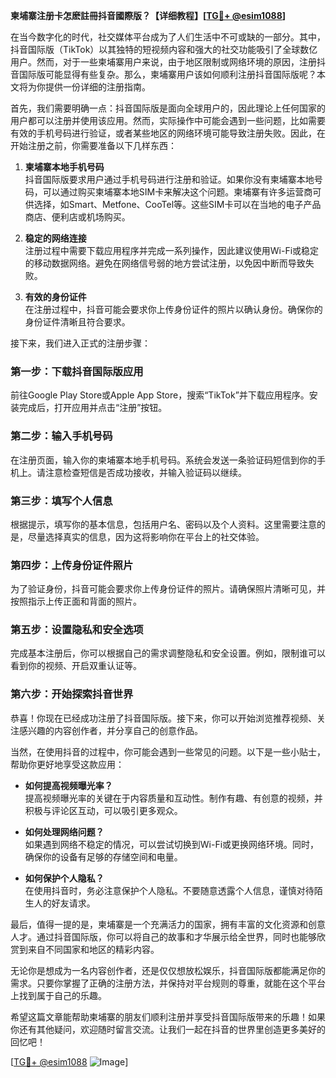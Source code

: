 **柬埔寨注册卡怎麽註冊抖音國際版？【详细教程】[[TG💪+ @esim1088](https://t.me/s/esim1088)]**

在当今数字化的时代，社交媒体平台成为了人们生活中不可或缺的一部分。其中，抖音国际版（TikTok）以其独特的短视频内容和强大的社交功能吸引了全球数亿用户。然而，对于一些柬埔寨用户来说，由于地区限制或网络环境的原因，注册抖音国际版可能显得有些复杂。那么，柬埔寨用户该如何顺利注册抖音国际版呢？本文将为你提供一份详细的注册指南。

首先，我们需要明确一点：抖音国际版是面向全球用户的，因此理论上任何国家的用户都可以注册并使用该应用。然而，实际操作中可能会遇到一些问题，比如需要有效的手机号码进行验证，或者某些地区的网络环境可能导致注册失败。因此，在开始注册之前，你需要准备以下几样东西：

1. **柬埔寨本地手机号码**  
   抖音国际版要求用户通过手机号码进行注册和验证。如果你没有柬埔寨本地号码，可以通过购买柬埔寨本地SIM卡来解决这个问题。柬埔寨有许多运营商可供选择，如Smart、Metfone、CooTel等。这些SIM卡可以在当地的电子产品商店、便利店或机场购买。

2. **稳定的网络连接**  
   注册过程中需要下载应用程序并完成一系列操作，因此建议使用Wi-Fi或稳定的移动数据网络。避免在网络信号弱的地方尝试注册，以免因中断而导致失败。

3. **有效的身份证件**  
   在注册过程中，抖音可能会要求你上传身份证件的照片以确认身份。确保你的身份证件清晰且符合要求。

接下来，我们进入正式的注册步骤：

### 第一步：下载抖音国际版应用  
前往Google Play Store或Apple App Store，搜索“TikTok”并下载应用程序。安装完成后，打开应用并点击“注册”按钮。

### 第二步：输入手机号码  
在注册页面，输入你的柬埔寨本地手机号码。系统会发送一条验证码短信到你的手机上。请注意检查短信是否成功接收，并输入验证码以继续。

### 第三步：填写个人信息  
根据提示，填写你的基本信息，包括用户名、密码以及个人资料。这里需要注意的是，尽量选择真实的信息，因为这将影响你在平台上的社交体验。

### 第四步：上传身份证件照片  
为了验证身份，抖音可能会要求你上传身份证件的照片。请确保照片清晰可见，并按照指示上传正面和背面的照片。

### 第五步：设置隐私和安全选项  
完成基本注册后，你可以根据自己的需求调整隐私和安全设置。例如，限制谁可以看到你的视频、开启双重认证等。

### 第六步：开始探索抖音世界  
恭喜！你现在已经成功注册了抖音国际版。接下来，你可以开始浏览推荐视频、关注感兴趣的内容创作者，并分享自己的创意作品。

当然，在使用抖音的过程中，你可能会遇到一些常见的问题。以下是一些小贴士，帮助你更好地享受这款应用：

- **如何提高视频曝光率？**  
  提高视频曝光率的关键在于内容质量和互动性。制作有趣、有创意的视频，并积极与评论区互动，可以吸引更多观众。

- **如何处理网络问题？**  
  如果遇到网络不稳定的情况，可以尝试切换到Wi-Fi或更换网络环境。同时，确保你的设备有足够的存储空间和电量。

- **如何保护个人隐私？**  
  在使用抖音时，务必注意保护个人隐私。不要随意透露个人信息，谨慎对待陌生人的好友请求。

最后，值得一提的是，柬埔寨是一个充满活力的国家，拥有丰富的文化资源和创意人才。通过抖音国际版，你可以将自己的故事和才华展示给全世界，同时也能够欣赏到来自不同国家和地区的精彩内容。

无论你是想成为一名内容创作者，还是仅仅想放松娱乐，抖音国际版都能满足你的需求。只要你掌握了正确的注册方法，并保持对平台规则的尊重，就能在这个平台上找到属于自己的乐趣。

希望这篇文章能帮助柬埔寨的朋友们顺利注册并享受抖音国际版带来的乐趣！如果你还有其他疑问，欢迎随时留言交流。让我们一起在抖音的世界里创造更多美好的回忆吧！

[[TG💪+ @esim1088](https://t.me/s/esim1088) ![Image](https://i.postimg.cc/4NQfJmqS/Snipaste-2025-05-13-00-14-12.png)]